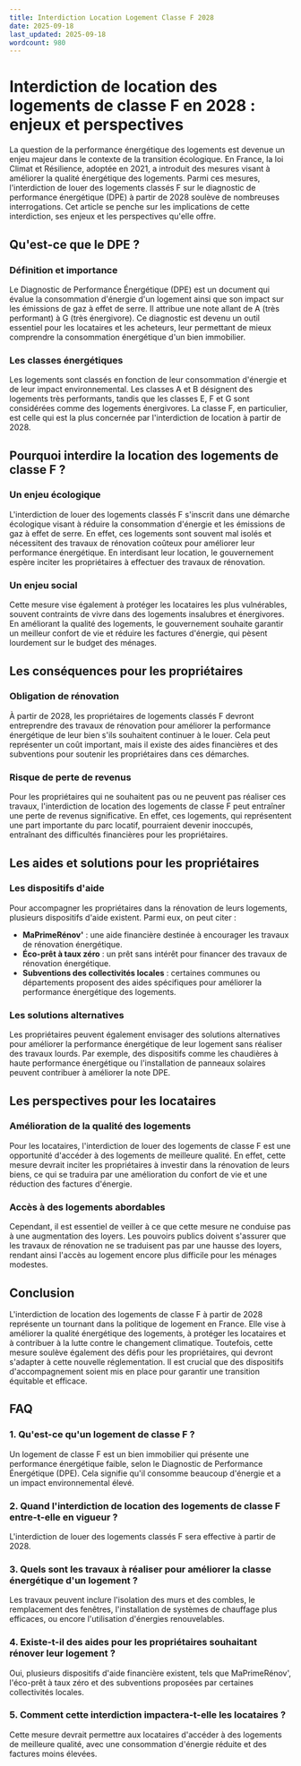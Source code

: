 ```yaml
---
title: Interdiction Location Logement Classe F 2028
date: 2025-09-18
last_updated: 2025-09-18
wordcount: 980
---
```


# Interdiction de location des logements de classe F en 2028 : enjeux et perspectives

La question de la performance énergétique des logements est devenue un enjeu majeur dans le contexte de la transition écologique. En France, la loi Climat et Résilience, adoptée en 2021, a introduit des mesures visant à améliorer la qualité énergétique des logements. Parmi ces mesures, l'interdiction de louer des logements classés F sur le diagnostic de performance énergétique (DPE) à partir de 2028 soulève de nombreuses interrogations. Cet article se penche sur les implications de cette interdiction, ses enjeux et les perspectives qu'elle offre.

## Qu'est-ce que le DPE ?

### Définition et importance

Le Diagnostic de Performance Énergétique (DPE) est un document qui évalue la consommation d'énergie d'un logement ainsi que son impact sur les émissions de gaz à effet de serre. Il attribue une note allant de A (très performant) à G (très énergivore). Ce diagnostic est devenu un outil essentiel pour les locataires et les acheteurs, leur permettant de mieux comprendre la consommation énergétique d'un bien immobilier.

### Les classes énergétiques

Les logements sont classés en fonction de leur consommation d'énergie et de leur impact environnemental. Les classes A et B désignent des logements très performants, tandis que les classes E, F et G sont considérées comme des logements énergivores. La classe F, en particulier, est celle qui est la plus concernée par l'interdiction de location à partir de 2028.

## Pourquoi interdire la location des logements de classe F ?

### Un enjeu écologique

L'interdiction de louer des logements classés F s'inscrit dans une démarche écologique visant à réduire la consommation d'énergie et les émissions de gaz à effet de serre. En effet, ces logements sont souvent mal isolés et nécessitent des travaux de rénovation coûteux pour améliorer leur performance énergétique. En interdisant leur location, le gouvernement espère inciter les propriétaires à effectuer des travaux de rénovation.

### Un enjeu social

Cette mesure vise également à protéger les locataires les plus vulnérables, souvent contraints de vivre dans des logements insalubres et énergivores. En améliorant la qualité des logements, le gouvernement souhaite garantir un meilleur confort de vie et réduire les factures d'énergie, qui pèsent lourdement sur le budget des ménages.

## Les conséquences pour les propriétaires

### Obligation de rénovation

À partir de 2028, les propriétaires de logements classés F devront entreprendre des travaux de rénovation pour améliorer la performance énergétique de leur bien s'ils souhaitent continuer à le louer. Cela peut représenter un coût important, mais il existe des aides financières et des subventions pour soutenir les propriétaires dans ces démarches.

### Risque de perte de revenus

Pour les propriétaires qui ne souhaitent pas ou ne peuvent pas réaliser ces travaux, l'interdiction de location des logements de classe F peut entraîner une perte de revenus significative. En effet, ces logements, qui représentent une part importante du parc locatif, pourraient devenir inoccupés, entraînant des difficultés financières pour les propriétaires.

## Les aides et solutions pour les propriétaires

### Les dispositifs d'aide

Pour accompagner les propriétaires dans la rénovation de leurs logements, plusieurs dispositifs d'aide existent. Parmi eux, on peut citer :

- **MaPrimeRénov'** : une aide financière destinée à encourager les travaux de rénovation énergétique.
- **Éco-prêt à taux zéro** : un prêt sans intérêt pour financer des travaux de rénovation énergétique.
- **Subventions des collectivités locales** : certaines communes ou départements proposent des aides spécifiques pour améliorer la performance énergétique des logements.

### Les solutions alternatives

Les propriétaires peuvent également envisager des solutions alternatives pour améliorer la performance énergétique de leur logement sans réaliser des travaux lourds. Par exemple, des dispositifs comme les chaudières à haute performance énergétique ou l'installation de panneaux solaires peuvent contribuer à améliorer la note DPE.

## Les perspectives pour les locataires

### Amélioration de la qualité des logements

Pour les locataires, l'interdiction de louer des logements de classe F est une opportunité d'accéder à des logements de meilleure qualité. En effet, cette mesure devrait inciter les propriétaires à investir dans la rénovation de leurs biens, ce qui se traduira par une amélioration du confort de vie et une réduction des factures d'énergie.

### Accès à des logements abordables

Cependant, il est essentiel de veiller à ce que cette mesure ne conduise pas à une augmentation des loyers. Les pouvoirs publics doivent s'assurer que les travaux de rénovation ne se traduisent pas par une hausse des loyers, rendant ainsi l'accès au logement encore plus difficile pour les ménages modestes.

## Conclusion

L'interdiction de location des logements de classe F à partir de 2028 représente un tournant dans la politique de logement en France. Elle vise à améliorer la qualité énergétique des logements, à protéger les locataires et à contribuer à la lutte contre le changement climatique. Toutefois, cette mesure soulève également des défis pour les propriétaires, qui devront s'adapter à cette nouvelle réglementation. Il est crucial que des dispositifs d'accompagnement soient mis en place pour garantir une transition équitable et efficace.

## FAQ

### 1. Qu'est-ce qu'un logement de classe F ?

Un logement de classe F est un bien immobilier qui présente une performance énergétique faible, selon le Diagnostic de Performance Énergétique (DPE). Cela signifie qu'il consomme beaucoup d'énergie et a un impact environnemental élevé.

### 2. Quand l'interdiction de location des logements de classe F entre-t-elle en vigueur ?

L'interdiction de louer des logements classés F sera effective à partir de 2028.

### 3. Quels sont les travaux à réaliser pour améliorer la classe énergétique d'un logement ?

Les travaux peuvent inclure l'isolation des murs et des combles, le remplacement des fenêtres, l'installation de systèmes de chauffage plus efficaces, ou encore l'utilisation d'énergies renouvelables.

### 4. Existe-t-il des aides pour les propriétaires souhaitant rénover leur logement ?

Oui, plusieurs dispositifs d'aide financière existent, tels que MaPrimeRénov', l'éco-prêt à taux zéro et des subventions proposées par certaines collectivités locales.

### 5. Comment cette interdiction impactera-t-elle les locataires ?

Cette mesure devrait permettre aux locataires d'accéder à des logements de meilleure qualité, avec une consommation d'énergie réduite et des factures moins élevées.